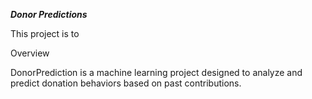 *****Donor Predictions*****

This project is to 

Overview

DonorPrediction is a machine learning project designed to analyze and predict donation behaviors based on past contributions.

